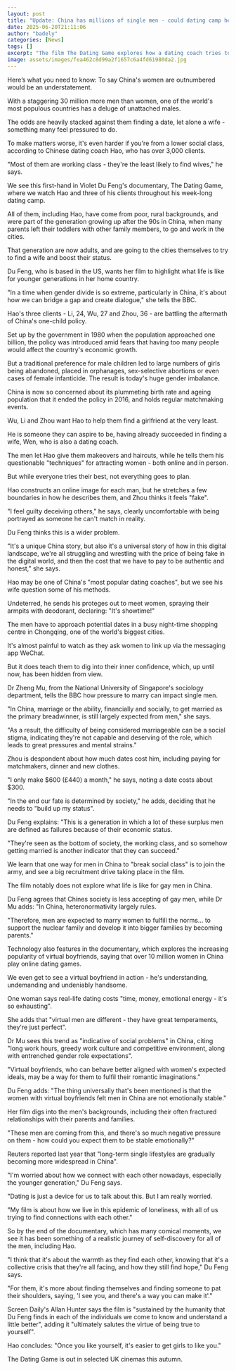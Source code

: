 ```yaml
---
layout: post
title: "Update: China has millions of single men - could dating camp help them find love?"
date: 2025-06-20T21:11:06
author: "badely"
categories: [News]
tags: []
excerpt: "The film The Dating Game explores how a dating coach tries to help China's single men find love."
image: assets/images/fea462c8d99a2f1657c6a4fd61980da2.jpg
---
```


Here’s what you need to know: To say China's women are outnumbered would be an understatement. 

With a staggering 30 million more men than women, one of the world's most populous countries has a deluge of unattached males. 

The odds are heavily stacked against them finding a date, let alone a wife - something many feel pressured to do. 

To make matters worse, it's even harder if you're from a lower social class, according to Chinese dating coach Hao, who has over 3,000 clients.

"Most of them are working class - they're the least likely to find wives," he says. 

We see this first-hand in Violet Du Feng's documentary, The Dating Game, where we watch Hao and three of his clients throughout his week-long dating camp. 

All of them, including Hao, have come from poor, rural backgrounds, and were part of the generation growing up after the 90s in China, when many parents left their toddlers with other family members, to go and work in the cities. 

That generation are now adults, and are going to the cities themselves to try to find a wife and boost their status.

Du Feng, who is based in the US, wants her film to highlight what life is like for younger generations in her home country. 

"In a time when gender divide is so extreme, particularly in China, it's about how we can bridge a gap and create dialogue," she tells the BBC. 

Hao's three clients - Li, 24, Wu, 27 and Zhou, 36 - are battling the aftermath of China's one-child policy. 

Set up by the government in 1980 when the population approached one billion, the policy was introduced amid fears that having too many people would affect the country's economic growth.

But a traditional preference for male children led to large numbers of girls being abandoned, placed in orphanages, sex-selective abortions or even cases of female infanticide. The result is today's huge gender imbalance. 

China is now so concerned about its plummeting birth rate and ageing population that it ended the policy in 2016, and holds regular matchmaking events.  

Wu, Li and Zhou want Hao to help them find a girlfriend at the very least. 

He is someone they can aspire to be, having already succeeded in finding a wife, Wen, who is also a dating coach. 

The men let Hao give them makeovers and haircuts, while he tells them his questionable "techniques" for attracting women - both online and in person. 

But while everyone tries their best, not everything goes to plan. 

Hao constructs an online image for each man, but he stretches a few boundaries in how he describes them, and Zhou thinks it feels "fake". 

"I feel guilty deceiving others," he says, clearly uncomfortable with being portrayed as someone he can't match in reality. 

Du Feng thinks this is a wider problem. 

"It's a unique China story, but also it's a universal story of how in this digital landscape, we're all struggling and wrestling with the price of being fake in the digital world, and then the cost that we have to pay to be authentic and honest," she says. 

Hao may be one of China's "most popular dating coaches",  but we see his wife  question some of his methods.

Undeterred, he sends his proteges out to meet women, spraying their armpits with deodorant, declaring: "It's showtime!"

The men have to approach potential dates in a busy night-time shopping centre in Chongqing, one of the world's biggest cities.

It's almost painful to watch as they ask women to link up via the messaging app WeChat. 

But it does teach them to dig into their inner confidence, which, up until now, has been hidden from view. 

Dr Zheng Mu, from the National University of Singapore's sociology department, tells the BBC how pressure to marry can impact single men.

"In China, marriage or the ability, financially and socially, to get married as the primary breadwinner, is still largely expected from men," she says. 

"As a result, the difficulty of being considered marriageable can be a social stigma, indicating they're not capable and deserving of the role, which leads to great pressures and mental strains."

Zhou is despondent about how much dates cost him, including paying for matchmakers, dinner and new clothes. 

"I only make $600 (£440) a month," he says, noting a date costs about $300. 

"In the end our fate is determined by society," he adds, deciding that he needs to "build up my status". 

Du Feng explains: "This is a generation in which a lot of these surplus men are defined as failures because of their economic status. 

"They're seen as the bottom of society, the working class, and so somehow getting married is another indicator that they can succeed."

We learn that one way for men in China to "break social class" is to join the army, and see a big recruitment drive taking place in the film.

The film notably does not explore what life is like for gay men in China. 

Du Feng agrees that Chines society is less accepting of gay men, while Dr Mu adds: "In China, heteronormativity largely rules. 

"Therefore, men are expected to marry women to fulfill the norms... to support the nuclear family and develop it into bigger families by becoming parents."

Technology also features in the documentary, which explores the increasing popularity of virtual boyfriends, saying that over 10 million women in China play online dating games.  

We even get to see a virtual boyfriend in action - he's understanding, undemanding and undeniably handsome.

One woman says real-life dating costs "time, money, emotional energy - it's so exhausting". 

She adds that "virtual men are different - they have great temperaments, they're just perfect". 

Dr Mu sees this trend as "indicative of social problems" in China, citing "long work hours, greedy work culture and competitive environment, along with entrenched gender role expectations".

"Virtual boyfriends, who can behave better aligned with women's expected ideals, may be a way for them to fulfil their romantic imaginations."

Du Feng adds: "The thing universally that's been mentioned is that the women with virtual boyfriends felt men in China are not emotionally stable."

Her film digs into the men's backgrounds, including their often fractured relationships with their parents and families.

"These men are coming from this, and there's so much negative pressure on them -  how could you expect them to be stable emotionally?"

Reuters reported last year that "long-term single lifestyles are gradually becoming more widespread in China". 

"I'm worried about how we connect with each other nowadays, especially the younger generation," Du Feng says.

"Dating is just a device for us to talk about this. But I am really worried.

"My film is about how we live in this epidemic of loneliness, with all of us trying to find connections with each other."

So by the end of the documentary, which has many comical moments, we see it has been something of a realistic journey of self-discovery for all of the men, including Hao. 

"I think that it's about the warmth as they find each other, knowing that it's a collective crisis that they're all facing, and how they still find hope," Du Feng says.

"For them, it's more about finding themselves and finding someone to pat their shoulders, saying, 'I see you, and there's a way you can make it'."

Screen Daily's Allan Hunter says the film is "sustained by the humanity that Du Feng finds in each of the individuals we come to know and understand a little better", adding it "ultimately salutes the virtue of  being true to yourself".

Hao concludes: "Once you like yourself, it's easier to get girls to like you."

The Dating Game is out in selected UK cinemas this autumn. 

